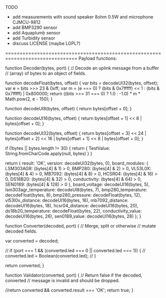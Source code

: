 TODO

- add measurements with sound speaker 8ohm 0.5W and microphone CJMCU-9812
- add BMP3290 sensor
- add Aquaplumb sensor
- add Turbidity sensor
- discuss LICENSE (maybe LGPL?)

===============================================================================
Payload functions:

function Decoder(bytes, port) {
  // Decode an uplink message from a buffer
  // (array) of bytes to an object of fields.

  function decodeFloat(bytes, offset) {
    var bits = decodeUI32(bytes, offset);
    var e = bits >>> 23 & 0xff;
    var m = (e === 0) ? (bits & 0x7fffff) << 1 : (bits & 0x7fffff) | 0x800000;
    return ((bits >>> 31 === 0) ? 1.0 : -1.0) * m * Math.pow(2, e - 150);
  }

  function decodeUI8(bytes, offset) {
    return bytes[offset + 0];
  }

  function decodeUI16(bytes, offset) {
    return bytes[offset + 1] << 8 | bytes[offset + 0];
  }

  function decodeUI32(bytes, offset) {
    return bytes[offset + 3] << 24 | bytes[offset + 2] << 16 | bytes[offset + 1] << 8 | bytes[offset + 0];
  }

  if (!bytes || bytes.length != 30) {
    return {
      TestValue: String.fromCharCode.apply(null, bytes)
    }
  }

  return {
    result: 'OK',
    version: decodeUI32(bytes, 0),
    board_modules: {
      LSM303AGR: (bytes[4] & 1) > 0,
      BMP280: (bytes[4] & 2) > 0,
      VL53L0X: (bytes[4] & 4) > 0,
      MB7092: (bytes[4] & 8) > 0,
      HCSR04: (bytes[4] & 16) > 0,
      DS18B20: (bytes[4] & 32) > 0,
      conductivity: (bytes[4] & 64) > 0,
      SEN0189: (bytes[4] & 128) > 0
    },
    board_voltage: decodeUI16(bytes, 5),
    lsm303agr_temperature: decodeUI8(bytes, 7),
    bmp280_temperature: decodeFloat(bytes, 8),
    bmp280_pressure: decodeFloat(bytes, 12),
    vl53l0x_distance: decodeUI16(bytes, 16),
    mb7092_distance: decodeUI16(bytes, 18),
    hcsr04_distance: decodeUI16(bytes, 20),
    ds18b20_temperature: decodeFloat(bytes, 22),
    conductivity_value: decodeUI16(bytes, 26),
    sen0189_value: decodeUI16(bytes, 28)
  };
}

function Converter(decoded, port) {
  // Merge, split or otherwise
  // mutate decoded fields.

  var converted = decoded;

  // if (port === 1 && (converted.led === 0 || converted.led === 1)) {
  //   converted.led = Boolean(converted.led);
  // }

  return converted;
}

function Validator(converted, port) {
  // Return false if the decoded, converted
  // message is invalid and should be dropped.

  //return converted && converted.result === 'OK';
  return true;
}
